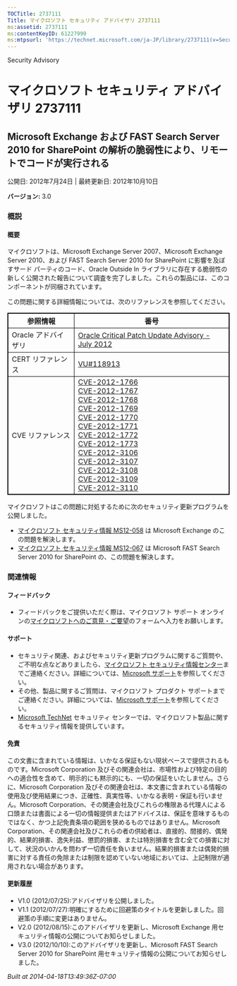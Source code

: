 ```yaml
---
TOCTitle: 2737111
Title: マイクロソフト セキュリティ アドバイザリ 2737111
ms:assetid: 2737111
ms:contentKeyID: 61227999
ms:mtpsurl: 'https://technet.microsoft.com/ja-JP/library/2737111(v=Security.10)'
---
```


Security Advisory

マイクロソフト セキュリティ アドバイザリ 2737111
================================================

Microsoft Exchange および FAST Search Server 2010 for SharePoint の解析の脆弱性により、リモートでコードが実行される
-------------------------------------------------------------------------------------------------------------------

公開日: 2012年7月24日 | 最終更新日: 2012年10月10日

**バージョン:** 3.0

### 概説

#### 概要

マイクロソフトは、Microsoft Exchange Server 2007、Microsoft Exchange Server 2010、および FAST Search Server 2010 for SharePoint に影響を及ぼすサード パーティのコード、Oracle Outside In ライブラリに存在する脆弱性の新しく公開された報告について調査を完了しました。これらの製品には、このコンポーネントが同梱されています。

この問題に関する詳細情報については、次のリファレンスを参照してください。

 
<p> </p>
<table style="border:1px solid black;">
<thead>
<tr class="header">
<th style="border:1px solid black;" >参照情報</th>
<th style="border:1px solid black;" >番号</th>
</tr>
</thead>
<tbody>
<tr class="odd">
<td style="border:1px solid black;">Oracle アドバイザリ</td>
<td style="border:1px solid black;"><a href="https://www.oracle.com/technetwork/topics/security/cpujul2012-392727.html">Oracle Critical Patch Update Advisory - July 2012</a></td>
</tr>
<tr class="even">
<td style="border:1px solid black;">CERT リファレンス</td>
<td style="border:1px solid black;"><a href="https://www.kb.cert.org/vuls/id/118913">VU#118913</a></td>
</tr>
<tr class="odd">
<td style="border:1px solid black;">CVE リファレンス</td>
<td style="border:1px solid black;"><a href="https://www.cve.mitre.org/cgi-bin/cvename.cgi?name=cve-2012-1766">CVE-2012-1766</a><br />
<a href="https://www.cve.mitre.org/cgi-bin/cvename.cgi?name=cve-2012-1767">CVE-2012-1767</a><br />
<a href="https://www.cve.mitre.org/cgi-bin/cvename.cgi?name=cve-2012-1768">CVE-2012-1768</a><br />
<a href="https://www.cve.mitre.org/cgi-bin/cvename.cgi?name=cve-2012-1769">CVE-2012-1769</a><br />
<a href="https://www.cve.mitre.org/cgi-bin/cvename.cgi?name=cve-2012-1770">CVE-2012-1770</a><br />
<a href="https://www.cve.mitre.org/cgi-bin/cvename.cgi?name=cve-2012-1771">CVE-2012-1771</a><br />
<a href="https://www.cve.mitre.org/cgi-bin/cvename.cgi?name=cve-2012-1772">CVE-2012-1772</a><br />
<a href="https://www.cve.mitre.org/cgi-bin/cvename.cgi?name=cve-2012-1773">CVE-2012-1773</a><br />
<a href="https://www.cve.mitre.org/cgi-bin/cvename.cgi?name=cve-2012-3106">CVE-2012-3106</a><br />
<a href="https://www.cve.mitre.org/cgi-bin/cvename.cgi?name=cve-2012-3107">CVE-2012-3107</a><br />
<a href="https://www.cve.mitre.org/cgi-bin/cvename.cgi?name=cve-2012-3108">CVE-2012-3108</a><br />
<a href="https://www.cve.mitre.org/cgi-bin/cvename.cgi?name=cve-2012-3109">CVE-2012-3109</a><br />
<a href="https://www.cve.mitre.org/cgi-bin/cvename.cgi?name=cve-2012-3110">CVE-2012-3110</a></td>
</tr>
</tbody>
</table>
 

マイクロソフトはこの問題に対処するために次のセキュリティ更新プログラムを公開しました。

-   [マイクロソフト セキュリティ情報 MS12-058](https://go.microsoft.com/fwlink/?linkid=259630) は Microsoft Exchange のこの問題を解決します。
-   [マイクロソフト セキュリティ情報 MS12-067](https://go.microsoft.com/fwlink/?linkid=259736) は Microsoft FAST Search Server 2010 for SharePoint の、この問題を解決します。

### 関連情報

#### フィードバック

-   フィードバックをご提供いただく際は、マイクロソフト サポート オンラインの[マイクロソフトへのご意見・ご要望](https://support.microsoft.com/contactus/emailcontact.aspx?scid=sw;ja;1424&ws=technet&sd=tech)のフォームへ入力をお願いします。

#### サポート

-   セキュリティ関連、およびセキュリティ更新プログラムに関するご質問や、ご不明な点などありましたら、[マイクロソフト セキュリティ情報センター](https://go.microsoft.com/fwlink/?linkid=21131)までご連絡ください。詳細については、[Microsoft サポート](https://support.microsoft.com/)を参照してください。
-   その他、製品に関するご質問は、マイクロソフト プロダクト サポートまでご連絡ください。詳細については、[Microsoft サポート](https://go.microsoft.com/fwlink/?linkid=21155)を参照してください。
-   [Microsoft TechNet](https://go.microsoft.com/fwlink/?linkid=21132) セキュリティ センターでは、マイクロソフト製品に関するセキュリティ情報を提供しています。

#### 免責

この文書に含まれている情報は、いかなる保証もない現状ベースで提供されるものです。Microsoft Corporation 及びその関連会社は、市場性および特定の目的への適合性を含めて、明示的にも黙示的にも、一切の保証をいたしません。さらに、Microsoft Corporation 及びその関連会社は、本文書に含まれている情報の使用及び使用結果につき、正確性、真実性等、いかなる表明・保証も行いません。Microsoft Corporation、その関連会社及びこれらの権限ある代理人による口頭または書面による一切の情報提供またはアドバイスは、保証を意味するものではなく、かつ上記免責条項の範囲を狭めるものではありません。Microsoft Corporation、その関連会社及びこれらの者の供給者は、直接的、間接的、偶発的、結果的損害、逸失利益、懲罰的損害、または特別損害を含む全ての損害に対して、状況のいかんを問わず一切責任を負いません。結果的損害または偶発的損害に対する責任の免除または制限を認めていない地域においては、上記制限が適用されない場合があります。

#### 更新履歴

-   V1.0 (2012/07/25):アドバイザリを公開しました。
-   V1.1 (2012/07/27):明確にするために回避策のタイトルを更新しました。回避策の手順に変更はありません。
-   V2.0 (2012/08/15):このアドバイザリを更新し、Microsoft Exchange 用セキュリティ情報の公開についてお知らせしました。
-   V3.0 (2012/10/10):このアドバイザリを更新し、Microsoft FAST Search Server 2010 for SharePoint 用セキュリティ情報の公開についてお知らせしました。

*Built at 2014-04-18T13:49:36Z-07:00*
